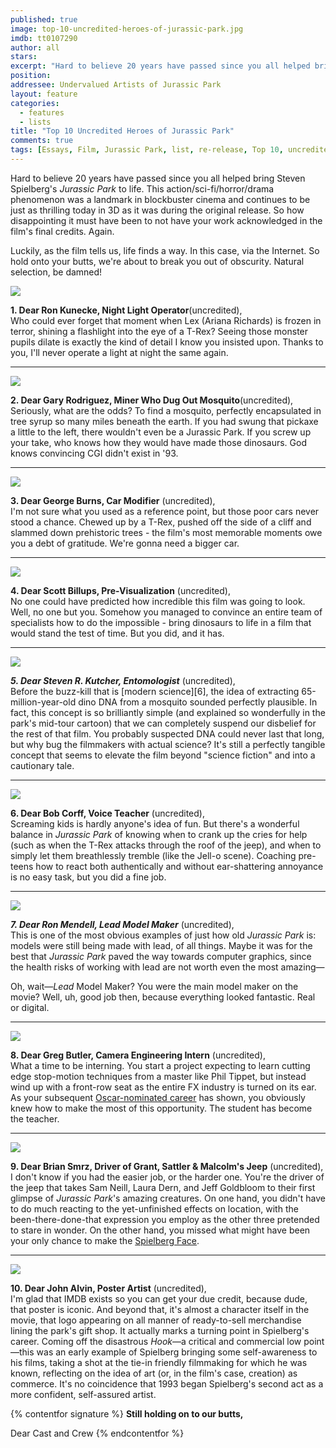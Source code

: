 ```yaml
---
published: true
image: top-10-uncredited-heroes-of-jurassic-park.jpg
imdb: tt0107290
author: all
stars: 
excerpt: "Hard to believe 20 years have passed since you all helped bring Steven Spielberg&rsquo;s <em>Jurassic Park </em>to life. This action/sci-fi/horror/drama phenomenon was a landmark in blockbuster cinema and continues to be just as thrilling today in 3D as it was during the original release. So how disappointing it must have been to not have your work acknowledged in the film&rsquo;s final credits. Again."
position: 
addressee: Undervalued Artists of Jurassic Park
layout: feature
categories: 
  - features
  - lists
title: "Top 10 Uncredited Heroes of Jurassic Park"
comments: true
tags: [Essays, Film, Jurassic Park, list, re-release, Top 10, uncredited]
---
```

Hard to believe 20 years have passed since you all helped bring Steven Spielberg's _Jurassic Park_ to life. This action/sci-fi/horror/drama phenomenon was a landmark in blockbuster cinema and continues to be just as thrilling today in 3D as it was during the original release. So how disappointing it must have been to not have your work acknowledged in the film's final credits. Again.

Luckily, as the film tells us, life finds a way. In this case, via the Internet.  So hold onto your butts, we're about to break you out of obscurity. Natural selection, be damned! 

 ![][1]

[1]: /img/features/inline/jurassic-park-1.jpg

**1. Dear Ron Kunecke, Night Light Operator**(uncredited),  
Who could ever forget that moment when Lex (Ariana Richards) is frozen in terror, shining a flashlight into the eye of a T-Rex? Seeing those monster pupils dilate is exactly the kind of detail I know you insisted upon. Thanks to you, I'll never operate a light at night the same again.

***

![][2]

   [2]: /img/features/inline/jurassic-park-2.jpg
 

**2. Dear Gary Rodriguez, Miner Who Dug Out Mosquito**(uncredited),  
Seriously, what are the odds? To find a mosquito, perfectly encapsulated in tree syrup so many miles beneath the earth. If you had swung that pickaxe a little to the left, there wouldn't even be a Jurassic Park. If you screw up your take, who knows how they would have made those dinosaurs. God knows convincing CGI didn't exist in '93.

***

![][3]

[3]: /img/features/inline/jurassic-park-3.jpg

**3. Dear George Burns, Car Modifier** (uncredited),  
I'm not sure what you used as a reference point, but those poor cars never stood a chance. Chewed up by a T-Rex, pushed off the side of a cliff and slammed down prehistoric trees - the film's most memorable moments owe you a debt of gratitude. We're gonna need a bigger car.

***

![][4]

[4]: /img/features/inline/jurassic-park-4.jpg

**4. Dear Scott Billups, Pre-Visualization** (uncredited),  
No one could have predicted how incredible this film was going to look. Well, no one but you. Somehow you managed to convince an entire team of specialists how to do the impossible - bring dinosaurs to life in a film that would stand the test of time. But you did, and it has.

***
 
![][5]

[5]: /img/features/inline/jurassic-park-5.jpg

**_5. Dear Steven R. Kutcher, Entomologist_** (uncredited),  
Before the buzz-kill that is [modern science][6], the idea of extracting 65-million-year-old dino DNA from a mosquito sounded perfectly plausible. In fact, this concept is so brilliantly simple (and explained so wonderfully in the park's mid-tour cartoon) that we can completely suspend our disbelief for the rest of that film. You probably suspected DNA could never last that long, but why bug the filmmakers with actual science? It's still a perfectly tangible concept that seems to elevate the film beyond "science fiction" and into a cautionary tale.

***

 ![][7]

  [7]: /img/features/inline/jurassic-park-6.jpg


**6. Dear Bob Corff, Voice Teacher** (uncredited),  
Screaming kids is hardly anyone's idea of fun. But there's a wonderful balance in _Jurassic Park_ of knowing when to crank up the cries for help (such as when the T-Rex attacks through the roof of the jeep), and when to simply let them breathlessly tremble (like the Jell-o scene).  Coaching pre-teens how to react both authentically and without ear-shattering annoyance is no easy task, but you did a fine job.

***

![][8]

[8]: /img/features/inline/jurassic-park-7.jpg

**_7. Dear Ron Mendell, Lead Model Maker_** (uncredited),  
This is one of the most obvious examples of just how old _Jurassic Park_ is: models were still being made with lead, of all things. Maybe it was for the best that _Jurassic Park_ paved the way towards computer graphics, since the health risks of working with lead are not worth even the most amazing— 

Oh, wait—*Lead* Model Maker? You were the main model maker on the movie? Well, uh, good job then, because everything looked fantastic. Real or digital.

 ***
 
![][9]

   [9]: /img/features/inline/jurassic-park-8.jpg

**8. Dear Greg Butler, Camera Engineering Intern** (uncredited),  
What a time to be interning. You start a project expecting to learn cutting edge stop-motion techniques from a master like Phil Tippet, but instead wind up with a front-row seat as the entire FX industry is turned on its ear. As your subsequent [Oscar-nominated career][10] has shown, you obviously knew how to make the most of this opportunity. The student has become the teacher.  

   [10]: http://www.imdb.com/name/nm0124935/

 ***
![][11]

**9. Dear Brian Smrz, Driver of Grant, Sattler & Malcolm's Jeep** (uncredited),  
I don't know if you had the easier job, or the harder one. You're the driver of the jeep that takes Sam Neill, Laura Dern, and Jeff Goldbloom to their first glimpse of *Jurassic Park*'s amazing creatures. On one hand, you didn't have to do much reacting to the yet-unfinished effects on location, with the been-there-done-that expression you employ as the other three pretended to stare in wonder. On the other hand, you missed what might have been your only chance to make the [Spielberg Face][12].

   [11]: /img/features/inline/jurassic-park-9.jpg

***
![][13]

**10. Dear John Alvin, Poster Artist** (uncredited),  
I'm glad that IMDB exists so you can get your due credit, because dude, that poster is iconic. And beyond that, it's almost a character itself in the movie, that logo appearing on all manner of ready-to-sell merchandise lining the park's gift shop. It actually marks a turning point in Spielberg's career. Coming off the disastrous *Hook*—a critical and commercial low point—this was an early example of Spielberg bringing some self-awareness to his films, taking a shot at the tie-in friendly filmmaking for which he was known, reflecting on the idea of art (or, in the film's case, creation) as commerce. It's no coincidence that 1993 began Spielberg's second act as a more confident, self-assured artist.

[12]: http://www.ugo.com/movies/the-spielberg-face-a-legacy   
[13]: /img/features/inline/jurassic-park-10.jpg

 

{% contentfor signature %}
**Still holding on to our butts,**

Dear Cast and Crew
{% endcontentfor %}